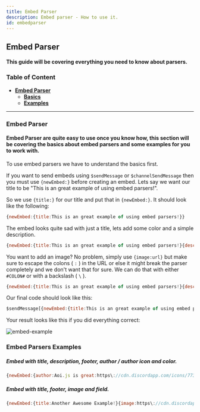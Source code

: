 ```yaml
---
title: Embed Parser 
description: Embed parser - How to use it.
id: embedparser
---
```


## Embed Parser

#### This guide will be covering everything you need to know about parsers.

### Table of Content
  - **[Embed Parser][1]**
    - **[Basics][1]**
    - **[Examples][1]**

---

### Embed Parser
#### Embed Parser are quite easy to use once you know how, this section will be covering the basics about embed parsers and some examples for you to work with.

To use embed parsers we have to understand the basics first.

If you want to send embeds using `$sendMessage` or `$channelSendMessage` then you must use `{newEmbed:}` before creating an embed. Lets say we want our title to be "This is an great example of using embed parsers!". 

So we use `{title:}` for our title and put that in `{newEmbed:}`. It should look like the following:

```js
{newEmbed:{title:This is an great example of using embed parsers!}}
``` 

The embed looks quite sad with just a title, lets add some color and a simple description.

```js
{newEmbed:{title:This is an great example of using embed parsers!}{description:I love the color Red!}{color:Red}}
``` 

You want to add an image? No problem, simply use `{image:url}` but make sure to escape the colons ( `:` ) in the URL or else it might break the parser completely and we don't want that for sure. We can do that with either `#COLON#` or with a backslash ( `\` ).

```js
{newEmbed:{title:This is an great example of using embed parsers!}{description:I love the color Red!}{image:https\://cdn.discordapp.com/icons/773352845738115102/f6b0d1a62a83397976ea441c5377e6ad.png?size=128}{color:Red}}
``` 

Our final code should look like this:

```js
$sendMessage[{newEmbed:{title:This is an great example of using embed parsers!}{description:I love the color Red!}{image:https\://cdn.discordapp.com/icons/773352845738115102/f6b0d1a62a83397976ea441c5377e6ad.png?size=128}{color:Red}}]
```

Your result looks like this if you did everything correct:

![embed-example][embed-example]

### Embed Parsers Examples

##### Embed with title, description, footer, author / author icon  and color.

```js
{newEmbed:{author:Aoi.js is great:https\://cdn.discordapp.com/icons/773352845738115102/f6b0d1a62a83397976ea441c5377e6ad.png?size=128}{title:Awesome Example!}{description:I love embed parsers!}{footer:Example #1}{color:Blue}}
```

##### Embed with title, footer, image and field.

```js 
{newEmbed:{title:Another Awesome Example!}{image:https\://cdn.discordapp.com/icons/773352845738115102/f6b0d1a62a83397976ea441c5377e6ad.png?size=128}{field:This is a field title!:And a field description which is not inline!:false}{footer:Example #2}}
``` 


<!--- links -->
[1]: #embed-parsers
[2]: #parsers
[2.1]: #installing-packages
[2.2]: #basic-parser-examples
[2.3]: #parser-examples
[embed-example]: https://cdn.discordapp.com/attachments/1061712111052521493/1061764337691279460/image_3.png
[aoi-github]: https://github.com/akaruidevelopment/aoi.js#v6
[ayaka-parser]: https://github.com/usersatoshi/parsers#main
